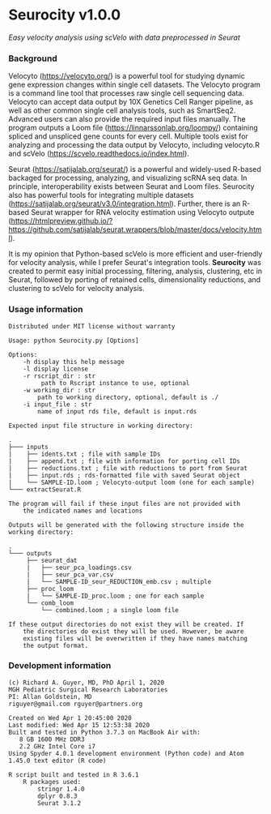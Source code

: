 # Seurocity v1.0.0
*Easy velocity analysis using scVelo with data preprocessed in Seurat*

### Background
Velocyto (https://velocyto.org/) is a powerful tool for studying dynamic gene expression changes within single cell datasets. The Velocyto program is a command line tool that processes raw single cell sequencing data. Velocyto can accept data output by 10X Genetics Cell Ranger pipeline, as well as other common single cell analysis tools, such as SmartSeq2. Advanced users can also provide the required input files manually. The program outputs a Loom file (https://linnarssonlab.org/loompy/) containing spliced and unspliced gene counts for every cell. Multiple tools exist for analyzing and processing the data output by Velocyto, including velocyto.R and scVelo (https://scvelo.readthedocs.io/index.html). 

Seurat (https://satijalab.org/seurat/) is a powerful and widely-used R-based backaged for processing, analyzing, and visualizing scRNA seq data. In principle, interoperability exists between Seurat and Loom files. Seurocity also has powerful tools for integrating multiple datasets (https://satijalab.org/seurat/v3.0/integration.html). Further, there is an R-based Seurat wrapper for RNA velocity estimation using Velocyto outpute (https://htmlpreview.github.io/?https://github.com/satijalab/seurat.wrappers/blob/master/docs/velocity.html). 

It is my opinion that Python-based scVelo is more efficient and user-friendly for velocity analysis, while I prefer Seurat's integration tools. **Seurocity** was created to permit easy initial processing, filtering, analysis, clustering, etc in Seurat, followed by porting of retained cells, dimensionality reductions, and clustering to scVelo for velocity analysis.

### Usage information
    Distributed under MIT license without warranty
    
    Usage: python Seurocity.py [Options]
    
    Options: 
        -h display this help message
        -l display license
        -r rscript_dir : str
             path to Rscript instance to use, optional
        -w working_dir : str
            path to working directory, optional, default is ./
        -i input_file : str
            name of input rds file, default is input.rds
    
    Expected input file structure in working directory:
        
    .
    ├─── inputs
    |    ├── idents.txt ; file with sample IDs
    |    ├── append.txt ; file with information for porting cell IDs
    |    ├── reductions.txt ; file with reductions to port from Seurat
    |    ├── input.rds ; rds-formatted file with saved Seurat object
    |    └── SAMPLE-ID.loom ; Velocyto-output loom (one for each sample)
    └─── extractSeurat.R
        
    The program will fail if these input files are not provided with 
        the indicated names and locations
        
    Outputs will be generated with the following structure inside the working directory:
        
    .
    └─── outputs
         ├── seurat_dat 
         |   ├── seur_pca_loadings.csv
         |   ├── seur_pca_var.csv 
         |   └── SAMPLE-ID_seur_REDUCTION_emb.csv ; multiple
         ├── proc_loom 
         |   └── SAMPLE-ID_proc.loom ; one for each sample
         └── comb_loom
             └── combined.loom ; a single loom file 
    
    If these output directories do not exist they will be created. If 
        the directories do exist they will be used. However, be aware 
        existing files will be overwritten if they have names matching 
        the output format.

### Development information
    (c) Richard A. Guyer, MD, PhD April 1, 2020
    MGH Pediatric Surgical Research Laboratories
    PI: Allan Goldstein, MD
    riguyer@gmail.com rguyer@partners.org
    
    Created on Wed Apr 1 20:45:00 2020
    Last modified: Wed Apr 15 12:53:38 2020
    Built and tested in Python 3.7.3 on MacBook Air with:
       8 GB 1600 MHz DDR3
       2.2 GHz Intel Core i7
    Using Spyder 4.0.1 development environment (Python code) and Atom 1.45.0 text editor (R code)
    
    R script built and tested in R 3.6.1
        R packages used:
            stringr 1.4.0 
            dplyr 0.8.3  
            Seurat 3.1.2

